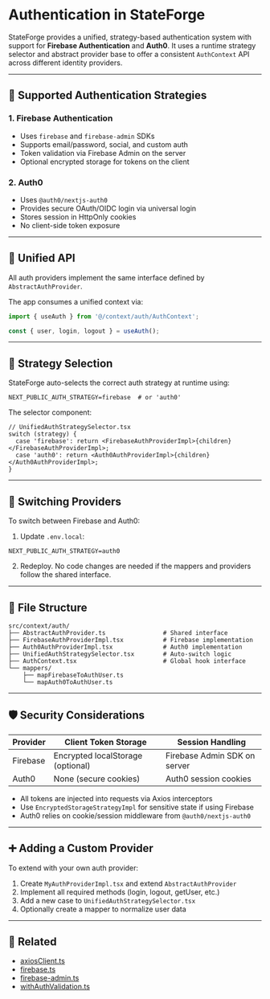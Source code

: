 # Authentication in StateForge

StateForge provides a unified, strategy-based authentication system with support for **Firebase Authentication** and **Auth0**. It uses a runtime strategy selector and abstract provider base to offer a consistent `AuthContext` API across different identity providers.

---

## 🔐 Supported Authentication Strategies

### 1. **Firebase Authentication**

- Uses `firebase` and `firebase-admin` SDKs
- Supports email/password, social, and custom auth
- Token validation via Firebase Admin on the server
- Optional encrypted storage for tokens on the client

### 2. **Auth0**

- Uses `@auth0/nextjs-auth0`
- Provides secure OAuth/OIDC login via universal login
- Stores session in HttpOnly cookies
- No client-side token exposure

---

## 🧠 Unified API

All auth providers implement the same interface defined by `AbstractAuthProvider`.

The app consumes a unified context via:

```ts
import { useAuth } from '@/context/auth/AuthContext';

const { user, login, logout } = useAuth();
```

---

## 🧩 Strategy Selection

StateForge auto-selects the correct auth strategy at runtime using:

```env
NEXT_PUBLIC_AUTH_STRATEGY=firebase  # or 'auth0'
```

The selector component:

```tsx
// UnifiedAuthStrategySelector.tsx
switch (strategy) {
  case 'firebase': return <FirebaseAuthProviderImpl>{children}</FirebaseAuthProviderImpl>;
  case 'auth0': return <Auth0AuthProviderImpl>{children}</Auth0AuthProviderImpl>;
}
```

---

## 🔁 Switching Providers

To switch between Firebase and Auth0:

1. Update `.env.local`:
```env
NEXT_PUBLIC_AUTH_STRATEGY=auth0
```

2. Redeploy. No code changes are needed if the mappers and providers follow the shared interface.

---

## 🔧 File Structure

```
src/context/auth/
├── AbstractAuthProvider.ts                # Shared interface
├── FirebaseAuthProviderImpl.tsx           # Firebase implementation
├── Auth0AuthProviderImpl.tsx              # Auth0 implementation
├── UnifiedAuthStrategySelector.tsx        # Auto-switch logic
├── AuthContext.tsx                        # Global hook interface
└── mappers/
    ├── mapFirebaseToAuthUser.ts
    └── mapAuth0ToAuthUser.ts
```

---

## 🛡 Security Considerations

| Provider | Client Token Storage | Session Handling          |
|----------|----------------------|---------------------------|
| Firebase | Encrypted localStorage (optional) | Firebase Admin SDK on server |
| Auth0    | None (secure cookies)           | Auth0 session cookies         |

- All tokens are injected into requests via Axios interceptors
- Use `EncryptedStorageStrategyImpl` for sensitive state if using Firebase
- Auth0 relies on cookie/session middleware from `@auth0/nextjs-auth0`

---

## ➕ Adding a Custom Provider

To extend with your own auth provider:

1. Create `MyAuthProviderImpl.tsx` and extend `AbstractAuthProvider`
2. Implement all required methods (login, logout, getUser, etc.)
3. Add a new case to `UnifiedAuthStrategySelector.tsx`
4. Optionally create a mapper to normalize user data

---

## 🔗 Related

- [axiosClient.ts](../lib/axiosClient.ts)
- [firebase.ts](../lib/firebase.ts)
- [firebase-admin.ts](../lib/firebase-admin.ts)
- [withAuthValidation.ts](../middleware/withAuthValidation.ts)